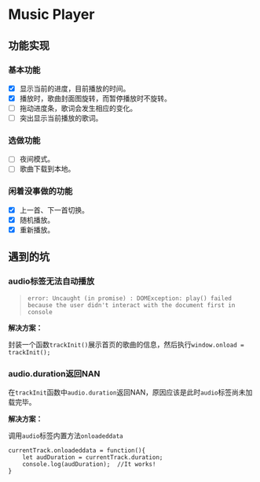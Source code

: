 # Music Player

## 功能实现

### 基本功能

- [x] 显示当前的进度，目前播放的时间。
- [x] 播放时，歌曲封面图旋转，而暂停播放时不旋转。
- [ ] 拖动进度条，歌词会发生相应的变化。
- [ ] 突出显示当前播放的歌词。

### 选做功能

- [ ] 夜间模式。
- [ ] 歌曲下载到本地。

### 闲着没事做的功能

- [x] 上一首、下一首切换。
- [x] 随机播放。
- [x] 重新播放。

## 遇到的坑

### audio标签无法自动播放

> `error: Uncaught (in promise) : DOMException: play() failed because the user didn't interact with the document first in console`

**解决方案：**

封装一个函数`trackInit()`展示首页的歌曲的信息，然后执行`window.onload = trackInit();`

### audio.duration返回NAN

在`trackInit`函数中`audio.duration`返回NAN，原因应该是此时`audio`标签尚未加载完毕。

**解决方案：**

调用`audio`标签内置方法`onloadeddata`

```
currentTrack.onloadeddata = function(){
	let audDuration = currentTrack.duration;
	console.log(audDuration);  //It works!
}
```

